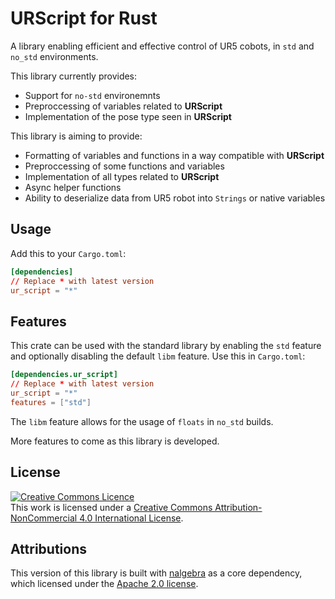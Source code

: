 # URScript for Rust

A library enabling efficient and effective control of UR5 cobots, in `std` and `no_std` environments.

This library currently provides:
* Support for `no-std` environemnts
* Preproccessing of variables related to **URScript**
* Implementation of the pose type seen in **URScript**

This library is aiming to provide:
* Formatting of variables and functions in a way compatible with **URScript**
* Preproccessing of some functions and variables
* Implementation of all types related to **URScript**
* Async helper functions
* Ability to deserialize data from UR5 robot into `Strings` or native variables

## Usage

Add this to your `Cargo.toml`:

```toml
[dependencies]
// Replace * with latest version
ur_script = "*"
```

## Features

This crate can be used with the standard library by enabling the `std` feature and optionally disabling the default `libm` feature. Use this in `Cargo.toml`:

```toml
[dependencies.ur_script]
// Replace * with latest version
ur_script = "*"
features = ["std"]
```

The `libm` feature allows for the usage of `floats` in `no_std` builds.

More features to come as this library is developed.

## License
<a rel="license" href="http://creativecommons.org/licenses/by-nc/4.0/"><img alt="Creative Commons Licence" style="border-width:0" src="https://i.creativecommons.org/l/by-nc/4.0/88x31.png" /></a><br />This work is licensed under a <a rel="license" href="http://creativecommons.org/licenses/by-nc/4.0/">Creative Commons Attribution-NonCommercial 4.0 International License</a>.

## Attributions
This version of this library is built with [nalgebra](https://nalgebra.org) as a core dependency, which licensed under the [Apache 2.0 license](http://www.apache.org/licenses/LICENSE-2.0).
